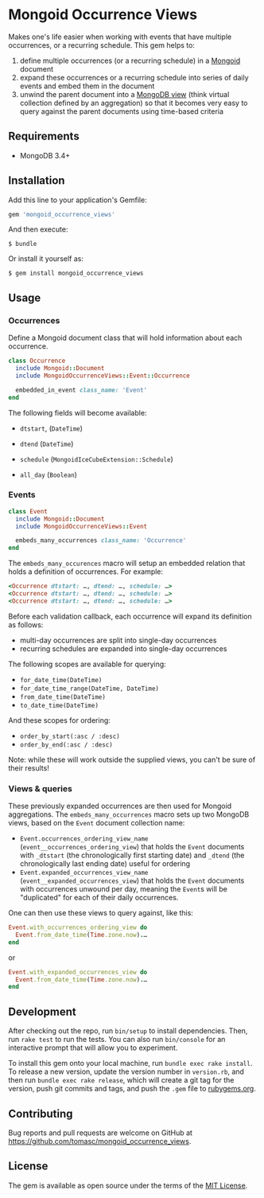 # Mongoid Occurrence Views

Makes one's life easier when working with events that have multiple occurrences, or a recurring schedule. This gem helps to:

1. define multiple occurrences (or a recurring schedule) in a [Mongoid](https://github.com/mongodb/mongoid) document
2. expand these occurrences or a recurring schedule into series of daily events and embed them in the document
3. unwind the parent document into a [MongoDB view](https://docs.mongodb.com/manual/core/views) (think virtual collection defined by an aggregation) so that it becomes very easy to query against the parent documents using time-based criteria

## Requirements

* MongoDB 3.4+

## Installation

Add this line to your application's Gemfile:

```ruby
gem 'mongoid_occurrence_views'
```

And then execute:

    $ bundle

Or install it yourself as:

    $ gem install mongoid_occurrence_views

## Usage

### Occurrences

Define a Mongoid document class that will hold information about each occurrence.

```ruby
class Occurrence
  include Mongoid::Document
  include MongoidOccurrenceViews::Event::Occurrence

  embedded_in_event class_name: 'Event'
end
```

The following fields will become available:

* `dtstart`, (`DateTime`)
* `dtend` (`DateTime`)
* `schedule` (`MongoidIceCubeExtension::Schedule`)

* `all_day` (`Boolean`)

### Events

```ruby
class Event
  include Mongoid::Document
  include MongoidOccurrenceViews::Event

  embeds_many_occurrences class_name: 'Occurrence'
end
```

The `embeds_many_occurences` macro will setup an embedded relation that holds a definition of occurrences. For example:

```ruby
<Occurrence dtstart: …, dtend: …, schedule: …>
<Occurrence dtstart: …, dtend: …, schedule: …>
<Occurrence dtstart: …, dtend: …, schedule: …>
```

Before each validation callback, each occurrence will expand its definition as follows:

* multi-day occurrences are split into single-day occurrences
* recurring schedules are expanded into single-day occurrences

The following scopes are available for querying:

* `for_date_time(DateTime)`
* `for_date_time_range(DateTime, DateTime)`
* `from_date_time(DateTime)`
* `to_date_time(DateTime)`

And these scopes for ordering:

* `order_by_start(:asc / :desc)`
* `order_by_end(:asc / :desc)`

Note: while these will work outside the supplied views, you can't be sure of their results!

### Views & queries

These previously expanded occurrences are then used for Mongoid aggregations.
The `embeds_many_occurrences` macro sets up two MongoDB views, based on the `Event` document collection name:

* `Event.occurrences_ordering_view_name` (`event__occurrences_ordering_view`) that holds the `Event` documents with `_dtstart` (the chronologically first starting date) and `_dtend` (the chronologically last ending date) useful for ordering
* `Event.expanded_occurrences_view_name` (`event__expanded_occurrences_view`) that holds the `Event` documents with occurrences unwound per day, meaning the `Event`s will be "duplicated" for each of their daily occurrences.

One can then use these views to query against, like this:

```ruby
Event.with_occurrences_ordering_view do
  Event.from_date_time(Time.zone.now).…
end
```

or

```ruby
Event.with_expanded_occurrences_view do
  Event.from_date_time(Time.zone.now).…
end
```

## Development

After checking out the repo, run `bin/setup` to install dependencies. Then, run `rake test` to run the tests. You can also run `bin/console` for an interactive prompt that will allow you to experiment.

To install this gem onto your local machine, run `bundle exec rake install`. To release a new version, update the version number in `version.rb`, and then run `bundle exec rake release`, which will create a git tag for the version, push git commits and tags, and push the `.gem` file to [rubygems.org](https://rubygems.org).

## Contributing

Bug reports and pull requests are welcome on GitHub at https://github.com/tomasc/mongoid_occurrence_views.

## License

The gem is available as open source under the terms of the [MIT License](https://opensource.org/licenses/MIT).
